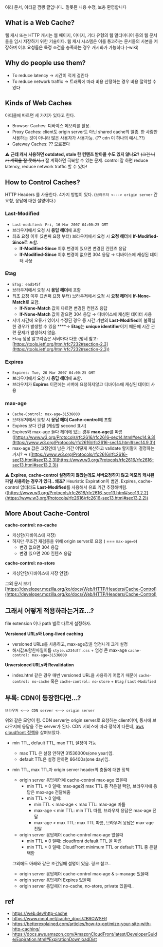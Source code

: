 여러 문서, 아티클 짬뽕 글입니다.. 잘못된 내용 수정, 보충 환영합니다

## **What is a Web** **Cache?**

 웹 캐시 또는 HTTP 캐시는 웹 페이지, 이미지, 기타 유형의 웹 멀티미디어 등의 웹 문서들을 임시 저장하기 위한 기술이다. 웹 캐시 시스템은 이를 통과하는 문서들의 사본을 저장하며 이후 요청들은 특정 조건을 충족하는 경우 캐시화가 가능하다 (-wiki)

## **Why do people use them?**

- To reduce latency → 시간이 적게 걸린다
- To reduce network traffic → 트래픽에 따라 비용 산정하는 경우 비용 절약할 수 있다

## **Kinds of Web Caches**

아티클에 따르면 세 가지가 있다고 한다.

- Browser Caches: 디바이스 메모리를 활용.
- Proxy Caches: client도 origin server도 아닌 shared cache의 일종. 한 사람만 사용하는 것이 아니라 많은 사용자가 사용가능. (?? cdn 이 하나의 예시..??)
- Gateway Caches: ?? 모르겠다

⚠️ **근데 캐시 사용하면 outdated, stale 한 컨텐츠 받아올 수도 있지 않나요?** ~~(그건 니가 계획을 잘 못해서..)~~ 잘 계획하면 극복할 수 있는 문제. control 잘 하면 reduce latency, reduce network traffic 할 수 있다!



## **How to Control Caches?**

HTTP Headers 를 사용한다. 4가지 방법이 있다. (`브라우저 <---> origin server` 간 요청, 응답에 대한 설명이다.)

### **Last-Modified**

- `Last-modified: Fri, 16 Mar 2007 04:00:25 GMT`
- 브라우저에서 요청 시 **응답 헤더**에 포함
- 최초 요청 이후 (2번째 요청 부터) 브라우저에서 요청 시 **요청 헤더**에 **If-Modified-Since**로 포함.
    - **If-Modified-Since** 이후 변경이 있으면 변경된 컨텐츠 응답
    - **If-Modified-Since** 이후 변경이 없으면 304 응답 → 디바이스에 캐싱된 데이터 사용

### **Etag**

- `ETag: ead145f`
- 브라우저에서 요청 시 **응답 헤더**에 포함
- 최초 요청 이후 (2번째 요청 부터) 브라우저에서 요청 시 **요청 헤더**에 **If-None-Match**로 포함.
    - **If-None-Match** 값이 다르면 변경된 컨텐츠 응답
    - **If-None-Match** 값이 같으면 304 응답 → 디바이스에 캐싱된 데이터 사용
- 서버 시간에 오류가 있어서 수정된 경우 등 시간 기반의 **Last-Modified**이 불확실한 경우가 발생할 수 있음 ****→ **Etag**는 **unique identifier**이기 때문에 시간 관련 문제가 발생하지 않음.
- Etag 생성 알고리즘은 서버마다 다름 (명세 참고: [https://tools.ietf.org/html/rfc7232#section-2.3](https://tools.ietf.org/html/rfc7232#section-2.3))

### **Expires**

- `Expires: Tue, 20 Mar 2007 04:00:25 GMT`
- 브라우저에서 요청 시 **응답 헤더**에 포함.
- 브라우저가 **Expires** 이전에는 서버에 요청하지않고 디바이스에 캐싱된 데이터 사용

### **max-age**

- `Cache-Control: max-age=31536000`
- 브라우저에서 요청 시 **응답 헤더 Cache-control**에 포함
- Expires 보다 간결 (캐싱할 second 표시)
- Expires와 max-age 둘다 헤더에 있는 경우 **max-age**를 따름 ([https://www.w3.org/Protocols/rfc2616/rfc2616-sec14.html#sec14.9.3](https://www.w3.org/Protocols/rfc2616/rfc2616-sec14.html#sec14.9.3))
- max-age 값은 고정인데 남은 기간 어떻게 계산하고 validate 할지말지 결정하는거지? → ([https://www.w3.org/Protocols/rfc2616/rfc2616-sec13.html#sec13.2.3](https://www.w3.org/Protocols/rfc2616/rfc2616-sec13.html#sec13.2.3))

⚠️ **Expires**, **cache-control 설정하지 않았는데도 서버요청하지 않고 메모리 캐시된 파일 사용하는 경우가 있다.. 왜죠?** Heuristic Expiration이 범인. Expires, cache-control 없더라도 **Last-Modified**를 사용해서 유효 기간 추정해버림. ([https://www.w3.org/Protocols/rfc2616/rfc2616-sec13.html#sec13.2.2](https://www.w3.org/Protocols/rfc2616/rfc2616-sec13.html#sec13.2.2))

## **More About Cache-Control**

**cache-control: no-cache**

- 캐싱함(디바이스에 저장)
- 하지만 무조건 재검증을 위해 origin server로 요청 ( === `max-age=0`)
    - 변경 없으면 304 응답
    - 변경 있으면 200 컨텐츠 응답

**cache-control: no-store**

- 캐싱안함(디바이스에 저장 안함)

그외 문서 보기 [https://developer.mozilla.org/ko/docs/Web/HTTP/Headers/Cache-Control](https://developer.mozilla.org/ko/docs/Web/HTTP/Headers/Cache-Control)

## 그래서 어떻게 적용하라는거죠...?

file extension 이나 path 별로 다르게 설정하자.

**Versioned URLs와 Long-lived caching**

- versioned URLs를 사용하고, max-age값을 엄청나게 크게 설정
- 해시값포함한파일이름 `style.x234dff.css`  + 엄청 큰 max-age `cache-control: max-age=31536000`

**Unversioned URLs와 Revalidation**

- index.html 같은 경우 매번 versioned URL을 사용하기 어렵기 때문에 `cache-control: no-cache` 혹은 `cache-control: no-store` + `Etag` / `Last-Modified`

## 부록: CDN이 등장한다면...?

`브라우저 <——> CDN server <——> origin server`

위와 같은 모양이 됨. CDN server는 origin server로 요청하는 client이며, 동시에 브라우저에 응답을 주는 server가 된다. CDN 서비스에 따라 정책이 다른데, [aws cloudfront 정책](https://docs.aws.amazon.com/AmazonCloudFront/latest/DeveloperGuide/Expiration.html#ExpirationDownloadDist)을 살펴보았다.

- min TTL, default TTL, max TTL 설정이 가능
    - max TTL 은 설정 안하면 31536000s(one year)임.
    - default TTL은 설정 안하면 86400s(one day)임.
- min TTL, max TTL과 origin server header의 충돌에 대한 정책
    - origin server 응답헤더에 cache-control max-age 있을때
        - min TTL = 0 일때: max-age와 max TTL 중 작은걸 택함, 브라우저에 응답은 max-age 전달해줌
        - min TTL > 0 일때:
            - min TTL < max-age < max TTL: max-age 따름
            - max-age < min TTL: min TTL 따름, 브라우저 응답은 max-age 전달
            - max-age > max TTL: max TTL 따름, 브라우저 응답은 max-age 전달
    - origin server 응답헤더 cache-control max-age 없을때
        - min TTL = 0 일때: cloudfront default TTL 을 따름
        - min TTL > 0 일때: CloudFront minimum TTL or default TTL 중 큰걸 택함

    그외에도 아래와 같은 조건일때 설명이 있음. 링크 참고..

    - origin server 응답헤더 cache-control max-age & s-maxage 있을때
    - origin server 응답헤더 Expires 있을때
    - origin server 응답헤더 no-cache, no-store, private 있을때..


**ref**
---
- https://web.dev/http-cache
- https://www.mnot.net/cache_docs/#BROWSER
- https://betterexplained.com/articles/how-to-optimize-your-site-with-http-caching/
- https://docs.aws.amazon.com/AmazonCloudFront/latest/DeveloperGuide/Expiration.html#ExpirationDownloadDist
